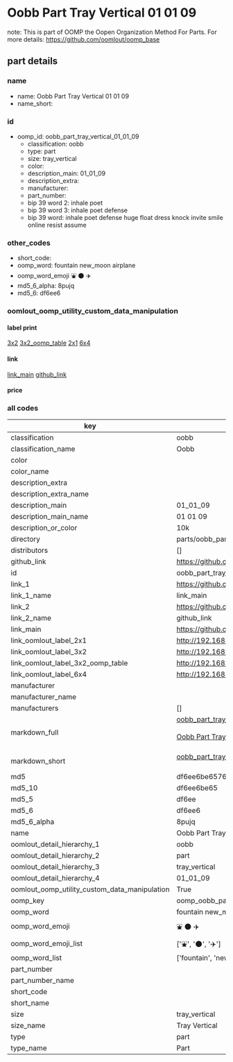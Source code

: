 # Oobb Part Tray Vertical 01 01 09  

note: This is part of OOMP the Oopen Organization Method For Parts. For more details: https://github.com/oomlout/oomp_base

##  part details





### name
* name: Oobb Part Tray Vertical 01 01 09
* name_short: 
### id
* oomp_id: oobb_part_tray_vertical_01_01_09
  * classification: oobb
  * type: part
  * size: tray_vertical
  * color: 
  * description_main: 01_01_09
  * description_extra: 
  * manufacturer: 
  * part_number: 
  * bip 39 word 2: inhale poet
  * bip 39 word 3: inhale poet defense
  * bip 39 word: inhale poet defense huge float dress knock invite smile online resist assume

### other_codes
* short_code: 
* oomp_word: fountain new_moon airplane
* oomp_word_emoji :fountain: :new_moon: :airplane:
* md5_6_alpha: 8pujq
* md5_6: df6ee6






### oomlout_oomp_utility_custom_data_manipulation
#### label print
[3x2](http://192.168.1.245:1112/?label=oomp%208pujq)
[3x2_oomp_table](http://192.168.1.107:1112/?label=oomp%208pujq)
[2x1](http://192.168.1.242:1112/?label=oomp%208pujq)
[6x4](http://192.168.1.55:1112/?label=oomp%208pujq)    

#### link

[link_main](https://github.com/oomlout/oomlout_oomp_current_version_messy/tree/main/parts/oobb_part_tray_vertical_01_01_09) [github_link](https://github.com/oomlout/oomlout_oomp_part_src/tree/main/parts/oobb_part_tray_vertical_01_01_09)                             

#### price







### all codes 
| key | value |  
| --- | --- |  
| classification | oobb |  
| classification_name | Oobb |  
| color |  |  
| color_name |  |  
| description_extra |  |  
| description_extra_name |  |  
| description_main | 01_01_09 |  
| description_main_name | 01 01 09 |  
| description_or_color | 10k |  
| directory | parts/oobb_part_tray_vertical_01_01_09 |  
| distributors | [] |  
| github_link | https://github.com/oomlout/oomlout_oomp_part_src/tree/main/parts/oobb_part_tray_vertical_01_01_09 |  
| id | oobb_part_tray_vertical_01_01_09 |  
| link_1 | https://github.com/oomlout/oomlout_oomp_current_version_messy/tree/main/parts/oobb_part_tray_vertical_01_01_09 |  
| link_1_name | link_main |  
| link_2 | https://github.com/oomlout/oomlout_oomp_part_src/tree/main/parts/oobb_part_tray_vertical_01_01_09 |  
| link_2_name | github_link |  
| link_main | https://github.com/oomlout/oomlout_oomp_current_version_messy/tree/main/parts/oobb_part_tray_vertical_01_01_09 |  
| link_oomlout_label_2x1 | http://192.168.1.242:1112/?label=oomp%208pujq |  
| link_oomlout_label_3x2 | http://192.168.1.245:1112/?label=oomp%208pujq |  
| link_oomlout_label_3x2_oomp_table | http://192.168.1.107:1112/?label=oomp%208pujq |  
| link_oomlout_label_6x4 | http://192.168.1.55:1112/?label=oomp%208pujq |  
| manufacturer |  |  
| manufacturer_name |  |  
| manufacturers | [] |  
| markdown_full | [oobb_part_tray_vertical_01_01_09](https://github.com/oomlout/oomlout_oomp_current_version_messy/tree/main/parts/oobb_part_tray_vertical_01_01_09)<br>[](https://github.com/oomlout/oomlout_oomp_current_version_messy/tree/main/parts/oobb_part_tray_vertical_01_01_09)<br>[Oobb Part Tray Vertical 01 01 09](https://github.com/oomlout/oomlout_oomp_current_version_messy/tree/main/parts/oobb_part_tray_vertical_01_01_09)<br><br> |  
| markdown_short | [oobb_part_tray_vertical_01_01_09](https://github.com/oomlout/oomlout_oomp_current_version_messy/tree/main/parts/oobb_part_tray_vertical_01_01_09)<br><br> |  
| md5 | df6ee6be65760f790aac96ea72e9cb9d |  
| md5_10 | df6ee6be65 |  
| md5_5 | df6ee |  
| md5_6 | df6ee6 |  
| md5_6_alpha | 8pujq |  
| name | Oobb Part Tray Vertical 01 01 09 |  
| oomlout_detail_hierarchy_1 | oobb |  
| oomlout_detail_hierarchy_2 | part |  
| oomlout_detail_hierarchy_3 | tray_vertical |  
| oomlout_detail_hierarchy_4 | 01_01_09 |  
| oomlout_oomp_utility_custom_data_manipulation | True |  
| oomp_key | oomp_oobb_part_tray_vertical_01_01_09 |  
| oomp_word | fountain new_moon airplane |  
| oomp_word_emoji | :fountain: :new_moon: :airplane: |  
| oomp_word_emoji_list | [':fountain:', ':new_moon:', ':airplane:'] |  
| oomp_word_list | ['fountain', 'new_moon', 'airplane'] |  
| part_number |  |  
| part_number_name |  |  
| short_code |  |  
| short_name |  |  
| size | tray_vertical |  
| size_name | Tray Vertical |  
| type | part |  
| type_name | Part |  

